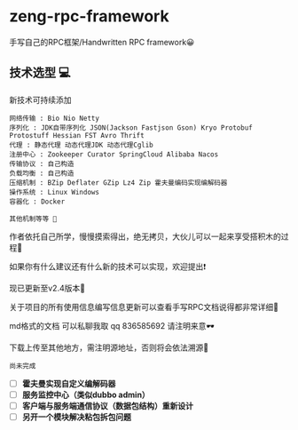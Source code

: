 # zeng-rpc-framework
手写自己的RPC框架/Handwritten RPC framework😀

## 技术选型 💻
新技术可持续添加
````
网络传输 : Bio Nio Netty
序列化 : JDK自带序列化 JSON(Jackson Fastjson Gson) Kryo Protobuf Protostuff Hessian FST Avro Thrift 
代理 : 静态代理 动态代理JDK 动态代理Cglib
注册中心 : Zookeeper Curator SpringCloud Alibaba Nacos
传输协议 : 自己构造
负载均衡 : 自己构造
压缩机制 : BZip Deflater GZip Lz4 Zip 霍夫曼编码实现编解码器
操作系统 : Linux Windows
容器化 : Docker 

其他机制等等 💪
````

作者依托自己所学，慢慢摸索得出，绝无拷贝，大伙儿可以一起来享受搭积木的过程🏫

如果你有什么建议还有什么新的技术可以实现，欢迎提出❗

现已更新至v2.4版本🎇

关于项目的所有使用信息编写信息更新可以查看手写RPC文档说得都非常详细🔫

md格式的文档 可以私聊我取 qq 836585692 请注明来意🕶

下载上传至其他地方，需注明源地址，否则将会依法溯源👮‍

`尚未完成`
-[ ] **霍夫曼实现自定义编解码器**
-[ ] **服务监控中心（类似dubbo admin）**
-[ ] **客户端与服务端通信协议（数据包结构）重新设计**
-[ ] **另开一个模块解决粘包拆包问题**
